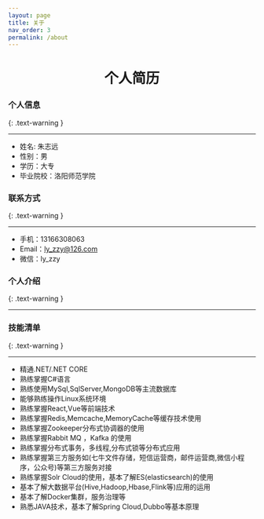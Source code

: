 ```yaml
---
layout: page
title: 关于
nav_order: 3
permalink: /about
---
```


# <center>个人简历</center>

### 个人信息
{: .text-warning }
___

* 姓名: 朱志远  
* 性别：男
* 学历：大专 
* 毕业院校：洛阳师范学院

### 联系方式
{: .text-warning }
___

* 手机：13166308063
* Email：ly_zzy@126.com
* 微信：ly_zzy

### 个人介绍
{: .text-warning }
___


### 技能清单
{: .text-warning }
___

* 精通.NET/.NET CORE
* 熟练掌握C#语言
* 熟练使用MySql,SqlServer,MongoDB等主流数据库
* 能够熟练操作Linux系统环境
* 熟练掌握React,Vue等前端技术
* 熟练掌握Redis,Memcache,MemoryCache等缓存技术使用
* 熟练掌握Zookeeper分布式协调器的使用
* 熟练掌握Rabbit MQ ，Kafka 的使用
* 熟练掌握分布式事务，多线程,分布式锁等分布式应用
* 熟练掌握第三方服务如(七牛文件存储，短信运营商，邮件运营商,微信小程序，公众号)等第三方服务对接
* 熟练掌握Solr Cloud的使用，基本了解ES(elasticsearch)的使用
* 基本了解大数据平台(Hive,Hadoop,Hbase,Flink等)应用的运用
* 基本了解Docker集群，服务治理等
* 熟悉JAVA技术，基本了解Spring Cloud,Dubbo等基本原理
